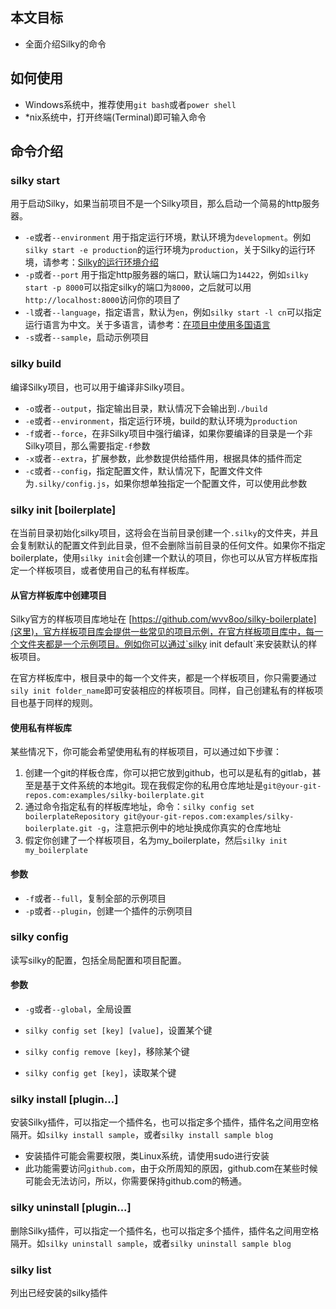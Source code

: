 
<!--
title: Silky的命令
-->

## 本文目标

* 全面介绍Silky的命令

## 如何使用

* Windows系统中，推荐使用`git bash`或者`power shell`
* *nix系统中，打开终端(Terminal)即可输入命令

## 命令介绍

### silky start

用于启动Silky，如果当前项目不是一个Silky项目，那么启动一个简易的http服务器。 

* `-e`或者`--environment` 用于指定运行环境，默认环境为`development`。例如`silky start -e production`的运行环境为`production`，关于Silky的运行环境，请参考：[Silky的运行环境介绍](running-environment-of-silky.html)
* `-p`或者`--port` 用于指定http服务器的端口，默认端口为`14422`，例如`silky start -p 8000`可以指定silky的端口为`8000`，之后就可以用`http://localhost:8000`访问你的项目了
* `-l`或者`--language`，指定语言，默认为`en`，例如`silky start -l cn`可以指定运行语言为中文。关于多语言，请参考：[在项目中使用多国语言](how-to-use-mutil-language-with-silky.html)
* `-s`或者`--sample`，启动示例项目

### silky build

编译Silky项目，也可以用于编译非Silky项目。

* `-o`或者`--output`，指定输出目录，默认情况下会输出到`./build`
* `-e`或者`--environment`，指定运行环境，build的默认环境为`production`
* `-f`或者`--force`，在非Silky项目中强行编译，如果你要编译的目录是一个非Silky项目，那么需要指定`-f`参数
* `-x`或者`--extra`，扩展参数，此参数提供给插件用，根据具体的插件而定
* `-c`或者`--config`，指定配置文件，默认情况下，配置文件文件为`.silky/config.js`，如果你想单独指定一个配置文件，可以使用此参数

### silky init [boilerplate]

在当前目录初始化silky项目，这将会在当前目录创建一个`.silky`的文件夹，并且会复制默认的配置文件到此目录，但不会删除当前目录的任何文件。如果你不指定boilerplate，使用`silky init`会创建一个默认的项目，你也可以从官方样板库指定一个样板项目，或者使用自己的私有样板库。

#### 从官方样板库中创建项目

Silky官方的样板项目库地址在 [https://github.com/wvv8oo/silky-boilerplate](这里)，官方样板项目库会提供一些常见的项目示例，在官方样板项目库中，每一个文件夹都是一个示例项目。例如你可以通过`silky init default`来安装默认的样板项目。

在官方样板库中，根目录中的每一个文件夹，都是一个样板项目，你只需要通过`sily init folder_name`即可安装相应的样板项目。同样，自己创建私有的样板项目也基于同样的规则。

#### 使用私有样板库

某些情况下，你可能会希望使用私有的样板项目，可以通过如下步骤：

1. 创建一个git的样板仓库，你可以把它放到github，也可以是私有的gitlab，甚至是基于文件系统的本地git。现在我假定你的私用仓库地址是`git@your-git-repos.com:examples/silky-boilerplate.git`
2. 通过命令指定私有的样板库地址，命令：`silky config set boilerplateRepository git@your-git-repos.com:examples/silky-boilerplate.git -g`，注意把示例中的地址换成你真实的仓库地址
3. 假定你创建了一个样板项目，名为my_boilerplate，然后`silky init my_boilerplate`

#### 参数

* `-f`或者`--full`，复制全部的示例项目
* `-p`或者`--plugin`，创建一个插件的示例项目

### silky config

读写silky的配置，包括全局配置和项目配置。

#### 参数

* `-g`或者`--global`，全局设置

* `silky config set [key] [value]`，设置某个键
* `silky config remove [key]`，移除某个键
* `silky config get [key]`，读取某个键

### silky install [plugin...]

安装Silky插件，可以指定一个插件名，也可以指定多个插件，插件名之间用空格隔开。如`silky install sample`，或者`silky install sample blog`

* 安装插件可能会需要权限，类Linux系统，请使用sudo进行安装
* 此功能需要访问`github.com`，由于众所周知的原因，github.com在某些时候可能会无法访问，所以，你需要保持github.com的畅通。

### silky uninstall [plugin...]

删除Silky插件，可以指定一个插件名，也可以指定多个插件，插件名之间用空格隔开。如`silky uninstall sample`，或者`silky uninstall sample blog`


### silky list

列出已经安装的silky插件